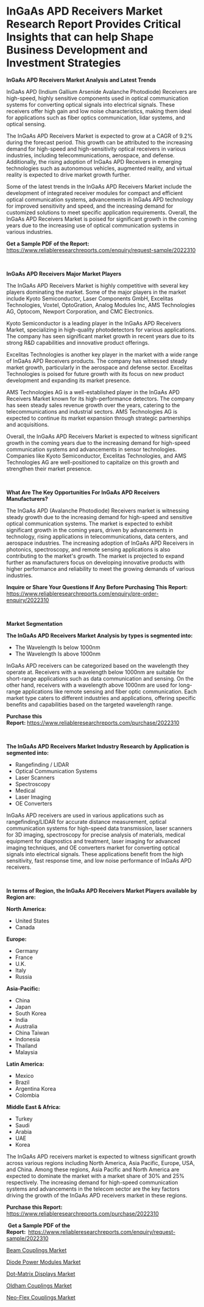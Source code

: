 <p><h1>InGaAs APD Receivers Market Research Report Provides Critical Insights that can help Shape Business Development and Investment Strategies</h1></p><p><strong>InGaAs APD Receivers Market Analysis and Latest Trends</strong></p>
<p><p>InGaAs APD (Indium Gallium Arsenide Avalanche Photodiode) Receivers are high-speed, highly sensitive components used in optical communication systems for converting optical signals into electrical signals. These receivers offer high gain and low noise characteristics, making them ideal for applications such as fiber optics communication, lidar systems, and optical sensing.</p><p>The InGaAs APD Receivers Market is expected to grow at a CAGR of 9.2% during the forecast period. This growth can be attributed to the increasing demand for high-speed and high-sensitivity optical receivers in various industries, including telecommunications, aerospace, and defense. Additionally, the rising adoption of InGaAs APD Receivers in emerging technologies such as autonomous vehicles, augmented reality, and virtual reality is expected to drive market growth further.</p><p>Some of the latest trends in the InGaAs APD Receivers Market include the development of integrated receiver modules for compact and efficient optical communication systems, advancements in InGaAs APD technology for improved sensitivity and speed, and the increasing demand for customized solutions to meet specific application requirements. Overall, the InGaAs APD Receivers Market is poised for significant growth in the coming years due to the increasing use of optical communication systems in various industries.</p></p>
<p><strong>Get a Sample PDF of the Report:&nbsp;</strong> <a href="https://www.reliableresearchreports.com/enquiry/request-sample/2022310">https://www.reliableresearchreports.com/enquiry/request-sample/2022310</a></p>
<p>&nbsp;</p>
<p><strong>InGaAs APD Receivers Major Market Players</strong></p>
<p><p>The InGaAs APD Receivers Market is highly competitive with several key players dominating the market. Some of the major players in the market include Kyoto Semiconductor, Laser Components GmbH, Excelitas Technologies, Voxtel, OptoGration, Analog Modules Inc, AMS Technologies AG, Optocom, Newport Corporation, and CMC Electronics.</p><p>Kyoto Semiconductor is a leading player in the InGaAs APD Receivers Market, specializing in high-quality photodetectors for various applications. The company has seen significant market growth in recent years due to its strong R&D capabilities and innovative product offerings.</p><p>Excelitas Technologies is another key player in the market with a wide range of InGaAs APD Receivers products. The company has witnessed steady market growth, particularly in the aerospace and defense sector. Excelitas Technologies is poised for future growth with its focus on new product development and expanding its market presence.</p><p>AMS Technologies AG is a well-established player in the InGaAs APD Receivers Market known for its high-performance detectors. The company has seen steady sales revenue growth over the years, catering to the telecommunications and industrial sectors. AMS Technologies AG is expected to continue its market expansion through strategic partnerships and acquisitions.</p><p>Overall, the InGaAs APD Receivers Market is expected to witness significant growth in the coming years due to the increasing demand for high-speed communication systems and advancements in sensor technologies. Companies like Kyoto Semiconductor, Excelitas Technologies, and AMS Technologies AG are well-positioned to capitalize on this growth and strengthen their market presence.</p></p>
<p>&nbsp;</p>
<p><strong>What Are The Key Opportunities For InGaAs APD Receivers Manufacturers?</strong></p>
<p><p>The InGaAs APD (Avalanche Photodiode) Receivers market is witnessing steady growth due to the increasing demand for high-speed and sensitive optical communication systems. The market is expected to exhibit significant growth in the coming years, driven by advancements in technology, rising applications in telecommunications, data centers, and aerospace industries. The increasing adoption of InGaAs APD Receivers in photonics, spectroscopy, and remote sensing applications is also contributing to the market's growth. The market is projected to expand further as manufacturers focus on developing innovative products with higher performance and reliability to meet the growing demands of various industries.</p></p>
<p><strong>Inquire or Share Your Questions If Any Before Purchasing This Report:</strong> <a href="https://www.reliableresearchreports.com/enquiry/pre-order-enquiry/2022310">https://www.reliableresearchreports.com/enquiry/pre-order-enquiry/2022310</a></p>
<p>&nbsp;</p>
<p><strong>Market Segmentation</strong></p>
<p><strong>The InGaAs APD Receivers Market Analysis by types is segmented into:</strong></p>
<p><ul><li>The Wavelength Is below 1000nm</li><li>The Wavelength Is above 1000nm</li></ul></p>
<p><p>InGaAs APD receivers can be categorized based on the wavelength they operate at. Receivers with a wavelength below 1000nm are suitable for short-range applications such as data communication and sensing. On the other hand, receivers with a wavelength above 1000nm are used for long-range applications like remote sensing and fiber optic communication. Each market type caters to different industries and applications, offering specific benefits and capabilities based on the targeted wavelength range.</p></p>
<p><strong>Purchase this Report:&nbsp;</strong><a href="https://www.reliableresearchreports.com/purchase/2022310">https://www.reliableresearchreports.com/purchase/2022310</a></p>
<p>&nbsp;</p>
<p><strong>The InGaAs APD Receivers Market Industry Research by Application is segmented into:</strong></p>
<p><ul><li>Rangefinding / LIDAR</li><li>Optical Communication Systems</li><li>Laser Scanners</li><li>Spectroscopy</li><li>Medical</li><li>Laser Imaging</li><li>OE Converters</li></ul></p>
<p><p>InGaAs APD receivers are used in various applications such as rangefinding/LIDAR for accurate distance measurement, optical communication systems for high-speed data transmission, laser scanners for 3D imaging, spectroscopy for precise analysis of materials, medical equipment for diagnostics and treatment, laser imaging for advanced imaging techniques, and OE converters market for converting optical signals into electrical signals. These applications benefit from the high sensitivity, fast response time, and low noise performance of InGaAs APD receivers.</p></p>
<p>&nbsp;</p>
<p><strong>In terms of Region, the InGaAs APD Receivers Market Players available by Region are:</strong></p>
<p>
    <p> <strong> North America: </strong>
        <ul>
            <li>United States</li>
            <li>Canada</li>
        </ul>
        </p> 
    <p> <strong> Europe: </strong>
        <ul>
            <li>Germany</li>
            <li>France</li>
            <li>U.K.</li>
            <li>Italy</li>
            <li>Russia</li>
        </ul>
        </p> 
    <p> <strong> Asia-Pacific: </strong>
        <ul>
            <li>China</li>
            <li>Japan</li>
            <li>South Korea</li>
            <li>India</li>
            <li>Australia</li>
            <li>China Taiwan</li>
            <li>Indonesia</li>
            <li>Thailand</li>
            <li>Malaysia</li>
        </ul>
        </p> 
    <p> <strong> Latin America: </strong>
        <ul>
            <li>Mexico</li>
            <li>Brazil</li>
            <li>Argentina Korea</li>
            <li>Colombia</li>
        </ul>
        </p> 
    <p> <strong> Middle East & Africa: </strong>
        <ul>
            <li>Turkey</li>
            <li>Saudi</li>
            <li>Arabia</li>
            <li>UAE</li>
            <li>Korea</li>
        </ul>
    </p>
    </p>
<p><p>The InGaAs APD receivers market is expected to witness significant growth across various regions including North America, Asia Pacific, Europe, USA, and China. Among these regions, Asia Pacific and North America are expected to dominate the market with a market share of 30% and 25% respectively. The increasing demand for high-speed communication systems and advancements in the telecom sector are the key factors driving the growth of the InGaAs APD receivers market in these regions.</p></p>
<p><strong>Purchase this Report: </strong><a href="https://www.reliableresearchreports.com/purchase/2022310">https://www.reliableresearchreports.com/purchase/2022310</a></p>
<p>&nbsp;<strong>Get a Sample PDF of the Report:&nbsp;&nbsp;</strong><a href="https://www.reliableresearchreports.com/enquiry/request-sample/2022310">https://www.reliableresearchreports.com/enquiry/request-sample/2022310</a></p>
<p><strong></strong></p>
<p><p><a href="https://ivy-potential-64b.notion.site/Beam-Couplings-Market-with-the-goal-of-estimating-the-market-size-and-future-growth-potential-of-var-5762384aeaba47a8af080d9610932087">Beam Couplings Market</a></p><p><a href="https://view.publitas.com/reportprime-1/diode-power-modules-market-growth-market-trends-covid-19-impact-and-forecasts-for-period-from-2024-2031/">Diode Power Modules Market</a></p><p><a href="https://view.publitas.com/reportprime-1/dot-matrix-displays-market-size-reflecting-a-forecast-till-2031-market-by-type-by-application-and-by-geography/">Dot-Matrix Displays Market</a></p><p><a href="https://nifty-kite-d51.notion.site/Oldham-Couplings-Market-Research-Report-Unlocks-Analysis-on-the-Market-Financial-Status-Market-Size-ca738bbf05b44778a5df3d94de2f3f85">Oldham Couplings Market</a></p><p><a href="https://five-trouble-98a.notion.site/Neo-Flex-Couplings-Market-A-Comprehensive-Report-of-its-Market-Share-Growth-Trends-2024-2031-4c66d627157449dc919781a746ff3edd">Neo-Flex Couplings Market</a></p></p>